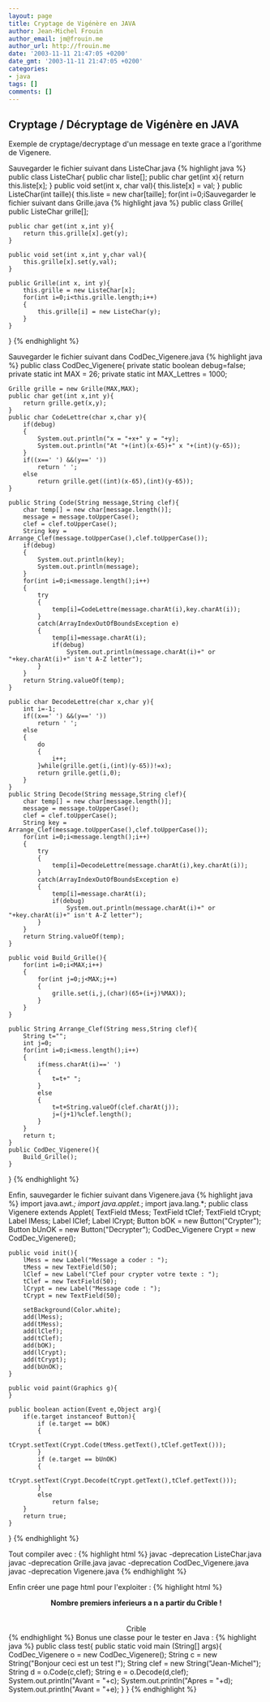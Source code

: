 ```yaml
---
layout: page
title: Cryptage de Vigénère en JAVA
author: Jean-Michel Frouin
author_email: jm@frouin.me
author_url: http://frouin.me
date: '2003-11-11 21:47:05 +0200'
date_gmt: '2003-11-11 21:47:05 +0200'
categories:
- java
tags: []
comments: []
---
```

<h2>Cryptage / Décryptage de Vigénère en JAVA</h2>
<p>Exemple de cryptage/decryptage d'un message en texte grace a l'gorithme de Vigenere.</p>
<!--more-->
Sauvegarder le fichier suivant dans ListeChar.java
{% highlight java %}
public class ListeChar{
    public char liste[];
    public char get(int x){
        return this.liste[x];
    }
    public void set(int x, char val){
        this.liste[x] = val;
    }
    public ListeChar(int taille){
        this.liste = new char[taille];
        for(int i=0;i<taille;i++)
        {
            this.liste[i]='A';
        }
    }
}
{% endhighlight %}

Sauvegarder le fichier suivant dans Grille.java
{% highlight java %}
public class Grille{
    public ListeChar grille[];
    
    public char get(int x,int y){
        return this.grille[x].get(y);
    }
    
    public void set(int x,int y,char val){
        this.grille[x].set(y,val);
    }
    
    public Grille(int x, int y){
        this.grille = new ListeChar[x];
        for(int i=0;i<this.grille.length;i++)
        {
            this.grille[i] = new ListeChar(y);
        }
    }
}
{% endhighlight %}

Sauvegarder le fichier suivant dans CodDec_Vigenere.java
{% highlight java %}
public class CodDec_Vigenere{
    private static boolean debug=false;
    private static int MAX = 26;
    private static int MAX_Lettres = 1000;
    
    Grille grille = new Grille(MAX,MAX);
    public char get(int x,int y){
        return grille.get(x,y);
    }
    public char CodeLettre(char x,char y){
        if(debug)
        {
            System.out.println("x = "+x+" y = "+y);
            System.out.println("At "+(int)(x-65)+" x "+(int)(y-65));
        }
        if((x==' ') &&(y==' '))
            return ' ';
        else
            return grille.get((int)(x-65),(int)(y-65));
    }
    
    public String Code(String message,String clef){
        char temp[] = new char[message.length()];
        message = message.toUpperCase();
        clef = clef.toUpperCase();
        String key = Arrange_Clef(message.toUpperCase(),clef.toUpperCase());
        if(debug)
        {
            System.out.println(key);
            System.out.println(message);
        }
        for(int i=0;i<message.length();i++)
        {
            try
            {
                temp[i]=CodeLettre(message.charAt(i),key.charAt(i));
            }
            catch(ArrayIndexOutOfBoundsException e)
            {
                temp[i]=message.charAt(i);
                if(debug)
                    System.out.println(message.charAt(i)+" or "+key.charAt(i)+" isn't A-Z letter");
            }
        }
        return String.valueOf(temp);
    }
  
    public char DecodeLettre(char x,char y){
        int i=-1;
        if((x==' ') &&(y==' '))
            return ' ';
        else
        {
            do
            {
                i++;
            }while(grille.get(i,(int)(y-65))!=x);
            return grille.get(i,0);
        }
    }
    public String Decode(String message,String clef){
        char temp[] = new char[message.length()];
        message = message.toUpperCase();
        clef = clef.toUpperCase();
        String key = Arrange_Clef(message.toUpperCase(),clef.toUpperCase());
        for(int i=0;i<message.length();i++)
        {
            try
            {
                temp[i]=DecodeLettre(message.charAt(i),key.charAt(i));
            }
            catch(ArrayIndexOutOfBoundsException e)
            {
                temp[i]=message.charAt(i);
                if(debug)
                    System.out.println(message.charAt(i)+" or "+key.charAt(i)+" isn't A-Z letter");
            }
        }
        return String.valueOf(temp);    
    }
    
    public void Build_Grille(){
        for(int i=0;i<MAX;i++)
        {
            for(int j=0;j<MAX;j++)
            {
                grille.set(i,j,(char)(65+(i+j)%MAX));
            }
        }   
    }
    
    public String Arrange_Clef(String mess,String clef){
        String t="";
        int j=0;
        for(int i=0;i<mess.length();i++)
        {
            if(mess.charAt(i)==' ')
            {
                t=t+" ";
            }
            else
            {
                t=t+String.valueOf(clef.charAt(j));
                j=(j+1)%clef.length();
            }
        }
        return t;
    }
    public CodDec_Vigenere(){
        Build_Grille();
    }
    
}
{% endhighlight %}

Enfin, sauvegarder le fichier suivant dans Vigenere.java
{% highlight java %}
import java.awt.*;
import java.applet.*;
import java.lang.*;
public class Vigenere extends Applet{
    TextField tMess;
    TextField tClef;
    TextField tCrypt;
    Label lMess;
    Label lClef;
    Label lCrypt;
    Button bOK = new Button("Crypter");
    Button bUnOK = new Button("Decrypter");
    CodDec_Vigenere Crypt = new CodDec_Vigenere();
                
    public void init(){
        lMess = new Label("Message a coder : ");
        tMess = new TextField(50);
        lClef = new Label("Clef pour crypter votre texte : ");
        tClef = new TextField(50);
        lCrypt = new Label("Message code : ");
        tCrypt = new TextField(50);
        
        setBackground(Color.white);
        add(lMess);
        add(tMess);
        add(lClef);
        add(tClef);
        add(bOK);
        add(lCrypt);
        add(tCrypt);
        add(bUnOK);
    }
    
    public void paint(Graphics g){
    }
    
    public boolean action(Event e,Object arg){
        if(e.target instanceof Button){
            if (e.target == bOK)
            {
                tCrypt.setText(Crypt.Code(tMess.getText(),tClef.getText()));
            }
            if (e.target == bUnOK)
            {
                tCrypt.setText(Crypt.Decode(tCrypt.getText(),tClef.getText()));
            }
            else
                return false;
        }
        return true;
    }
    
}
{% endhighlight %}

Tout compiler avec : 
{% highlight html %}
javac -deprecation ListeChar.java
javac -deprecation Grille.java
javac -deprecation CodDec_Vigenere.java
javac -deprecation Vigenere.java
{% endhighlight %}

Enfin créer une page html pour l'exploiter : 
{% highlight html %}
<html>
<body>
<center><b>Nombre premiers inferieurs a n a partir du Crible !<br></b></center><br><br>
<center><applet code="Vigenere.class" width=420 height=400 alt="Crible">
Crible</applet></center>
</body>
</html>
{% endhighlight %}
Bonus une classe pour le tester en Java : 
{% highlight java %}
public class test{
    public static void main (String[] args){
    CodDec_Vigenere o = new CodDec_Vigenere();
    String c = new String("Bonjour ceci est un test !");
    String clef = new String("Jean-Michel");
    String d = o.Code(c,clef);
    String e = o.Decode(d,clef);
    System.out.println("Avant = "+c);
    System.out.println("Apres = "+d);
    System.out.println("Avant = "+e);
    }
}
{% endhighlight %}
<!-- Matomo -->
<script type="text/javascript">
  var _paq = window._paq || [];
  /* tracker methods like "setCustomDimension" should be called before "trackPageView" */
  _paq.push(['trackPageView']);
  _paq.push(['enableLinkTracking']);
  (function() {
    var u="//stats.frouin.me/";
    _paq.push(['setTrackerUrl', u+'matomo.php']);
    _paq.push(['setSiteId', '1']);
    var d=document, g=d.createElement('script'), s=d.getElementsByTagName('script')[0];
    g.type='text/javascript'; g.async=true; g.defer=true; g.src=u+'matomo.js'; s.parentNode.insertBefore(g,s);
  })();
</script>
<!-- End Matomo Code -->
